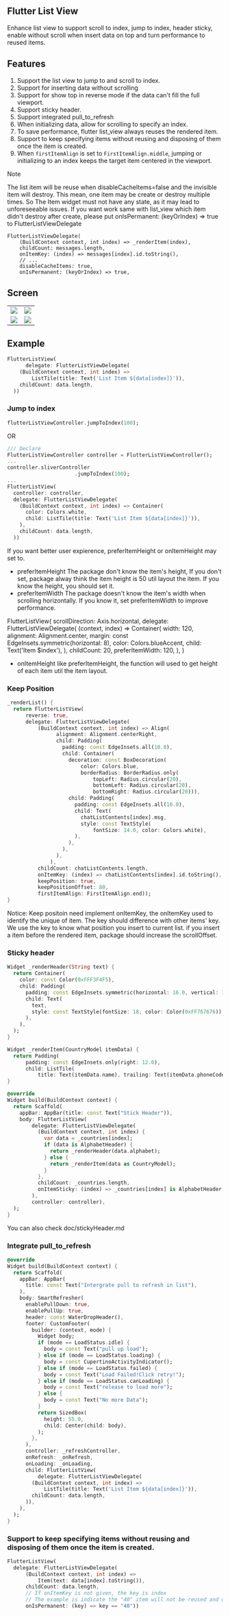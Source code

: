 ## Flutter List View

Enhance list view to support scroll to index, jump to index, header sticky, enable without scroll when insert data on top and turn performance to reused items.

## Features

1. Support the list view to jump to and scroll to index.
2. Support for inserting data without scrolling  
3. Support for show top in reverse mode if the data can't fill the full viewport.
4. Support sticky header.
5. Support integrated pull_to_refresh
6. When initializing data, allow for scrolling to specify an index.
7. To save performance, flutter list_view always reuses the rendered item.
8. Support to keep specifying items without reusing and disposing of them once the item is created.
9. When `firstItemAlign` is set to `FirstItemAlign.middle`, jumping or initializing to an index keeps the target item centered in the viewport.

> [!NOTE]  
> The list item will be reuse when disableCacheItems=false and the invisible item will destroy. This mean, one item may be create or destroy multiple times. So The Item widget must not have any state, as it may lead to unforeseeable issues. If you want work same with list_view which item didn't destroy after create, please put onIsPermanent: (keyOrIndex) => true to FlutterListViewDelegate
```
FlutterListViewDelegate(
    (BuildContext context, int index) => _renderItem(index),
    childCount: messages.length,
    onItemKey: (index) => messages[index].id.toString(),
    // ...
    disableCacheItems: true,
    onIsPermanent: (keyOrIndex) => true,
```


## Screen
|  |  |
| :-----:| :----: |
| ![](screen/jump.gif) | ![](screen/stickyHeader.gif) |
| ![](screen/chat.gif) | ![](screen/pullToRefresh.gif) |

## Example
```dart
FlutterListView(
      delegate: FlutterListViewDelegate(
    (BuildContext context, int index) =>
        ListTile(title: Text('List Item ${data[index]}')),
    childCount: data.length,
  ))
```
### Jump to index
```dart
flutterListViewController.jumpToIndex(100);
```
OR
```dart
/// Declare
FlutterListViewController controller = FlutterListViewController();
...
controller.sliverController
                      .jumpToIndex(100);
...
FlutterListView(
  controller: controller,
  delegate: FlutterListViewDelegate(
    (BuildContext context, int index) => Container(
      color: Colors.white,
      child: ListTile(title: Text('List Item ${data[index]}')),
    ),
    childCount: data.length,
  ))
```

If you want better user expierence, preferItemHeight or onItemHeight may set to.
- preferItemHeight
The package don't know the item's height, If you don't set, package alway think the item height is 50 util layout the item. If you know the height, you should set it.
- preferItemWidth
The package doesn't know the item's width when scrolling horizontally. If you know it, set preferItemWidth to improve performance.

FlutterListView(
  scrollDirection: Axis.horizontal,
  delegate: FlutterListViewDelegate(
    (context, index) => Container(
      width: 120,
      alignment: Alignment.center,
      margin: const EdgeInsets.symmetric(horizontal: 8),
      color: Colors.blueAccent,
      child: Text('Item $index'),
    ),
    childCount: 20,
    preferItemWidth: 120,
  ),
)

- onItemHeight
like preferItemHeight, the function will used to get height of each item util the item layout.
### Keep Position
```dart
_renderList() {
  return FlutterListView(
      reverse: true,
      delegate: FlutterListViewDelegate(
          (BuildContext context, int index) => Align(
                alignment: Alignment.centerRight,
                child: Padding(
                  padding: const EdgeInsets.all(10.0),
                  child: Container(
                    decoration: const BoxDecoration(
                        color: Colors.blue,
                        borderRadius: BorderRadius.only(
                            topLeft: Radius.circular(20),
                            bottomLeft: Radius.circular(20),
                            bottomRight: Radius.circular(20))),
                    child: Padding(
                      padding: const EdgeInsets.all(10.0),
                      child: Text(
                        chatListContents[index].msg,
                        style: const TextStyle(
                            fontSize: 14.0, color: Colors.white),
                      ),
                    ),
                  ),
                ),
              ),
          childCount: chatListContents.length,
          onItemKey: (index) => chatListContents[index].id.toString(),
          keepPosition: true,
          keepPositionOffset: 80,
          firstItemAlign: FirstItemAlign.end));
}
```

Notice: Keep positoin need implement onItemKey, the onItemKey used to identify the unique of item. The key should difference with other items' key.
We use the key to know what position you insert to current list. if you insert a item before the rendered item, package should increase the scrollOffset.

### Sticky header
```dart
Widget _renderHeader(String text) {
  return Container(
    color: const Color(0xFFF3F4F5),
    child: Padding(
      padding: const EdgeInsets.symmetric(horizontal: 16.0, vertical: 12.0),
      child: Text(
        text,
        style: const TextStyle(fontSize: 18, color: Color(0xFF767676)),
      ),
    ),
  );
}

Widget _renderItem(CountryModel itemData) {
  return Padding(
      padding: const EdgeInsets.only(right: 12.0),
      child: ListTile(
          title: Text(itemData.name), trailing: Text(itemData.phoneCode)));
}

@override
Widget build(BuildContext context) {
  return Scaffold(
    appBar: AppBar(title: const Text("Stick Header")),
    body: FlutterListView(
        delegate: FlutterListViewDelegate(
          (BuildContext context, int index) {
            var data = _countries[index];
            if (data is AlphabetHeader) {
              return _renderHeader(data.alphabet);
            } else {
              return _renderItem(data as CountryModel);
            }
          },
          childCount: _countries.length,
          onItemSticky: (index) => _countries[index] is AlphabetHeader,
        ),
        controller: controller),
  );
}

```
You can also check doc/stickyHeader.md

### Integrate pull_to_refresh
```dart
@override
Widget build(BuildContext context) {
  return Scaffold(
    appBar: AppBar(
      title: const Text("Intergrate pull to refresh in list"),
    ),
    body: SmartRefresher(
      enablePullDown: true,
      enablePullUp: true,
      header: const WaterDropHeader(),
      footer: CustomFooter(
        builder: (context, mode) {
          Widget body;
          if (mode == LoadStatus.idle) {
            body = const Text("pull up load");
          } else if (mode == LoadStatus.loading) {
            body = const CupertinoActivityIndicator();
          } else if (mode == LoadStatus.failed) {
            body = const Text("Load Failed!Click retry!");
          } else if (mode == LoadStatus.canLoading) {
            body = const Text("release to load more");
          } else {
            body = const Text("No more Data");
          }
          return SizedBox(
            height: 55.0,
            child: Center(child: body),
          );
        },
      ),
      controller: _refreshController,
      onRefresh: _onRefresh,
      onLoading: _onLoading,
      child: FlutterListView(
          delegate: FlutterListViewDelegate(
        (BuildContext context, int index) =>
            ListTile(title: Text('List Item ${data[index]}')),
        childCount: data.length,
      )),
    ),
  );
}
```

### Support to keep specifying items without reusing and disposing of them once the item is created.
```dart
FlutterListView(
  delegate: FlutterListViewDelegate(
      (BuildContext context, int index) =>
          Item(text: data[index].toString()),
      childCount: data.length,
      // If onItemKey is not given, the key is index
      // The example is indicate the "40" item will not be reused and disposed after it was created
      onIsPermanent: (key) => key == "40"))
```